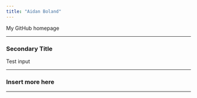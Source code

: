 ```yaml
---
title: "Aidan Boland"
---
```


My GitHub homepage

***

### Secondary Title
Test input

***

### Insert more here


***



